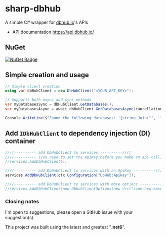 # sharp-dbhub

A simple C# wrapper for [dbhub.io](https://dbhub.io/)'s APIs
- API documentation https://api.dbhub.io/

## NuGet
[![NuGet Badge](https://buildstats.info/nuget/SharpDbHub)](https://www.nuget.org/packages/SharpDbHub) 

## Simple creation and usage
```C#
// Simple client creation
using var dbHubClient = new DbHubClient("<YOUR_API_KEY>");

// Supports both async and sync methods 
var myDatabasesSync = dbHubClient.GetDatabases();
var myDatabasesAsync = await dbHubClient.GetDatabasesAsync(cancellationToken: cancellationToken);

Console.WriteLine($"Found the following databases: '{string.Join("', '", myDatabases)}'");
```

## Add `IDbHubClient` to dependency injection (DI) container
```C#
////---------- add DbHubClient to services ----------////
////---------- (you need to set the ApiKey before you make an api call) ----------////
//services.AddDbHubClient();

////---------- add DbHubClient to services with an ApiKey ----------////
services.AddDbHubClient(ctx.Configuration["DbHub:ApiKey"]);

////---------- add DbHubClient to services with more options ----------////
//services.AddDbHubClient(new DbHubClientOptions(new Uri("some-new-base-url"), "some-api-key", TimeSpan.FromSeconds(15)));
```

### Closing notes
I'm open to suggestions, please open a GitHub issue with your suggestion(s).

This project was built using the latest and greatest "**.net6**".
